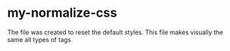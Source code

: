 # my-normalize-css


The file was created to reset the default styles. This file makes visually the same
all types of tags
